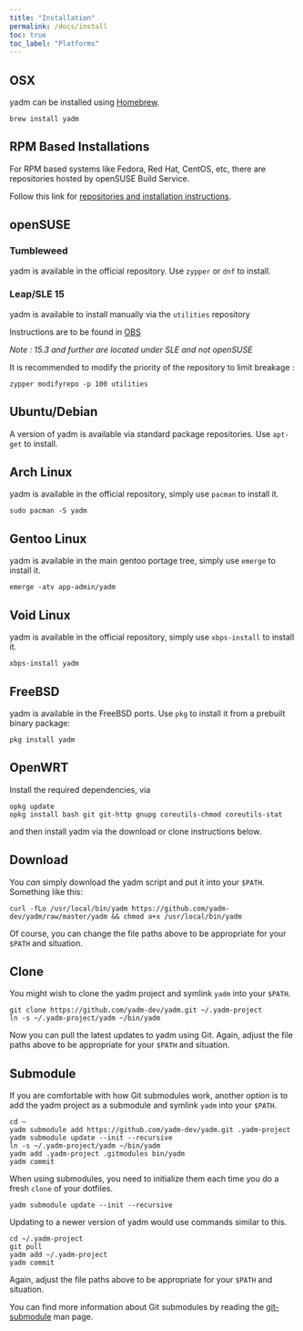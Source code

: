 ```yaml
---
title: "Installation"
permalink: /docs/install
toc: true
toc_label: "Platforms"
---
```


## OSX

yadm can be installed using [Homebrew][homebrew].

```
brew install yadm
```

## RPM Based Installations

For RPM based systems like Fedora, Red Hat, CentOS, etc, there are repositories hosted by openSUSE Build Service.

Follow this link for [repositories and installation instructions][OBS].

## openSUSE

### Tumbleweed

yadm is available in the official repository.
Use `zypper` or `dnf` to install.

### Leap/SLE 15

yadm is available to install manually via the `utilities` repository

Instructions are to be found in [OBS](https://software.opensuse.org//download.html?project=utilities&package=yadm)

*Note : 15.3 and further are located under SLE and not openSUSE*

It is recommended to modify the priority of the repository to limit breakage :

```
zypper modifyrepo -p 100 utilities
```

## Ubuntu/Debian

A version of yadm is available via standard package repositories. Use `apt-get` to install.

## Arch Linux

yadm is available in the official repository, simply use `pacman` to install it.

```
sudo pacman -S yadm
```

## Gentoo Linux

yadm is available in the main gentoo portage tree, simply use `emerge` to install it.

```
emerge -atv app-admin/yadm
```

## Void Linux

yadm is available in the official repository, simply use `xbps-install` to install it.

```
xbps-install yadm
```

## FreeBSD

yadm is available in the FreeBSD ports. Use `pkg` to install it from a prebuilt binary package:

```
pkg install yadm
```

## OpenWRT

Install the required dependencies, via

```
opkg update
opkg install bash git git-http gnupg coreutils-chmod coreutils-stat
```

and then install yadm via the download or clone instructions below.

## Download

You *can* simply download the yadm script and put it into your `$PATH`. Something like this:

```
curl -fLo /usr/local/bin/yadm https://github.com/yadm-dev/yadm/raw/master/yadm && chmod a+x /usr/local/bin/yadm
```

Of course, you can change the file paths above to be appropriate for your `$PATH` and situation.

## Clone

You might wish to clone the yadm project and symlink `yadm` into your
`$PATH`.

```
git clone https://github.com/yadm-dev/yadm.git ~/.yadm-project
ln -s ~/.yadm-project/yadm ~/bin/yadm
```

Now you can pull the latest updates to yadm using Git. Again, adjust the
file paths above to be appropriate for your `$PATH` and situation.

## Submodule

If you are comfortable with how Git submodules  work, another option is to add
the yadm project as a submodule and symlink `yadm` into your `$PATH`.

```
cd ~
yadm submodule add https://github.com/yadm-dev/yadm.git .yadm-project
yadm submodule update --init --recursive
ln -s ~/.yadm-project/yadm ~/bin/yadm
yadm add .yadm-project .gitmodules bin/yadm
yadm commit
```
When using submodules, you need to initialize them each time you do a fresh
`clone` of your dotfiles.

```
yadm submodule update --init --recursive
```

Updating to a newer version of yadm would use commands similar to this.

```
cd ~/.yadm-project
git pull
yadm add ~/.yadm-project
yadm commit
```

Again, adjust the file paths above to be appropriate for your `$PATH` and
situation.

You can find more information about Git submodules by reading the
[git-submodule][git-submodule] man page.

[OBS]: https://software.opensuse.org//download.html?project=home%3ATheLocehiliosan%3Ayadm&package=yadm
[git-submodule]: https://git-scm.com/docs/git-submodule
[homebrew]: https://github.com/Homebrew/homebrew

